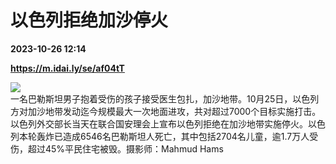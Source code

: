 # 以色列拒绝加沙停火

**2023-10-26 12:14**

**https://m.idai.ly/se/af04tT**

![](http://pic.yupoo.com/fotomag/2ae2545b/f22d435f.jpg)  
一名巴勒斯坦男子抱着受伤的孩子接受医生包扎，加沙地带。10月25日，以色列方对加沙地带发动迄今规模最大一次地面进攻，共对超过7000个目标实施打击。以色列外交部长当天在联合国安理会上宣布以色列拒绝在加沙地带实施停火。以色列本轮轰炸已造成6546名巴勒斯坦人死亡，其中包括2704名儿童，逾1.7万人受伤，超过45%平民住宅被毁。摄影师：Mahmud Hams